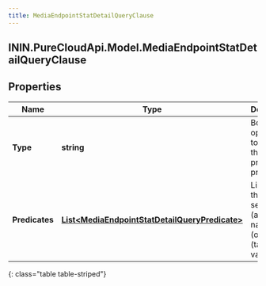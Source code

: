```yaml
---
title: MediaEndpointStatDetailQueryClause
---
```

## ININ.PureCloudApi.Model.MediaEndpointStatDetailQueryClause

## Properties

|Name | Type | Description | Notes|
|------------ | ------------- | ------------- | -------------|
| **Type** | **string** | Boolean operation to apply to the provided predicates | |
| **Predicates** | [**List&lt;MediaEndpointStatDetailQueryPredicate&gt;**](MediaEndpointStatDetailQueryPredicate.html) | Like a three-word sentence: (attribute-name) (operator) (target-value). | |
{: class="table table-striped"}


